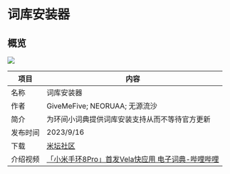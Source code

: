 # 词库安装器

## 概览
![](images_engdict.png)

| 项目   | 内容                                                                           |
|------|------------------------------------------------------------------------------|
| 名称   | 词库安装器                                                                        |
| 作者   | GiveMeFive; NEORUAA; 无源流沙                                                    |
| 简介   | 为环间小词典提供词库安装支持从而不等待官方更新                                                      |
| 发布时间 | 2023/9/16                                                                    |
| 下载   | [米坛社区](https://www.bandbbs.cn/threads/8302/)                                 |
| 介绍视频 | [「小米手环8Pro」首发Vela快应用 电子词典-哔哩哔哩](https://www.bilibili.com/video/BV1Qh4y1Y7Mv) |


